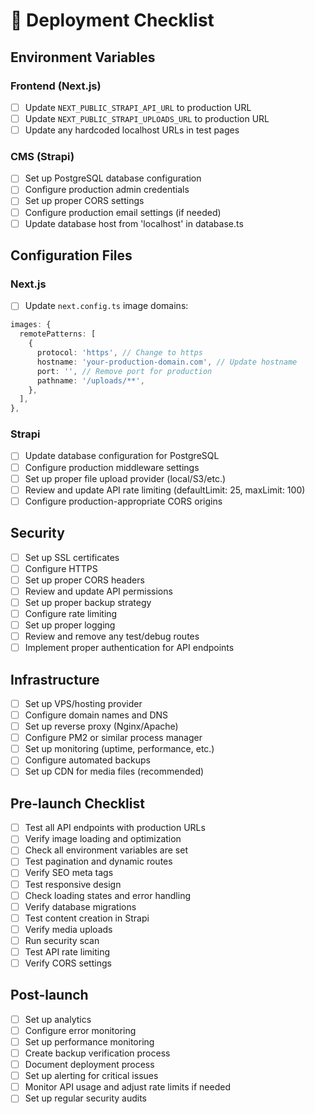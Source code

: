 # 🚀 Deployment Checklist

## Environment Variables

### Frontend (Next.js)
- [ ] Update `NEXT_PUBLIC_STRAPI_API_URL` to production URL
- [ ] Update `NEXT_PUBLIC_STRAPI_UPLOADS_URL` to production URL
- [ ] Update any hardcoded localhost URLs in test pages

### CMS (Strapi)
- [ ] Set up PostgreSQL database configuration
- [ ] Configure production admin credentials
- [ ] Set up proper CORS settings
- [ ] Configure production email settings (if needed)
- [ ] Update database host from 'localhost' in database.ts

## Configuration Files

### Next.js
- [ ] Update `next.config.ts` image domains:
```typescript
images: {
  remotePatterns: [
    {
      protocol: 'https', // Change to https
      hostname: 'your-production-domain.com', // Update hostname
      port: '', // Remove port for production
      pathname: '/uploads/**',
    },
  ],
},
```

### Strapi
- [ ] Update database configuration for PostgreSQL
- [ ] Configure production middleware settings
- [ ] Set up proper file upload provider (local/S3/etc.)
- [ ] Review and update API rate limiting (defaultLimit: 25, maxLimit: 100)
- [ ] Configure production-appropriate CORS origins

## Security

- [ ] Set up SSL certificates
- [ ] Configure HTTPS
- [ ] Set up proper CORS headers
- [ ] Review and update API permissions
- [ ] Set up proper backup strategy
- [ ] Configure rate limiting
- [ ] Set up proper logging
- [ ] Review and remove any test/debug routes
- [ ] Implement proper authentication for API endpoints

## Infrastructure

- [ ] Set up VPS/hosting provider
- [ ] Configure domain names and DNS
- [ ] Set up reverse proxy (Nginx/Apache)
- [ ] Configure PM2 or similar process manager
- [ ] Set up monitoring (uptime, performance, etc.)
- [ ] Configure automated backups
- [ ] Set up CDN for media files (recommended)

## Pre-launch Checklist

- [ ] Test all API endpoints with production URLs
- [ ] Verify image loading and optimization
- [ ] Check all environment variables are set
- [ ] Test pagination and dynamic routes
- [ ] Verify SEO meta tags
- [ ] Test responsive design
- [ ] Check loading states and error handling
- [ ] Verify database migrations
- [ ] Test content creation in Strapi
- [ ] Verify media uploads
- [ ] Run security scan
- [ ] Test API rate limiting
- [ ] Verify CORS settings

## Post-launch

- [ ] Set up analytics
- [ ] Configure error monitoring
- [ ] Set up performance monitoring
- [ ] Create backup verification process
- [ ] Document deployment process
- [ ] Set up alerting for critical issues
- [ ] Monitor API usage and adjust rate limits if needed
- [ ] Set up regular security audits 